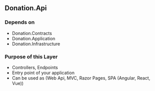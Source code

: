 ﻿## Donation.Api

### Depends on 
- Donation.Contracts
- Donation.Application
- Donation.Infrastructure

### Purpose of this Layer
- Controllers, Endpoints
- Entry point of your application
- Can be used as (Web Api, MVC, Razor Pages, SPA (Angular, React, Vue))
